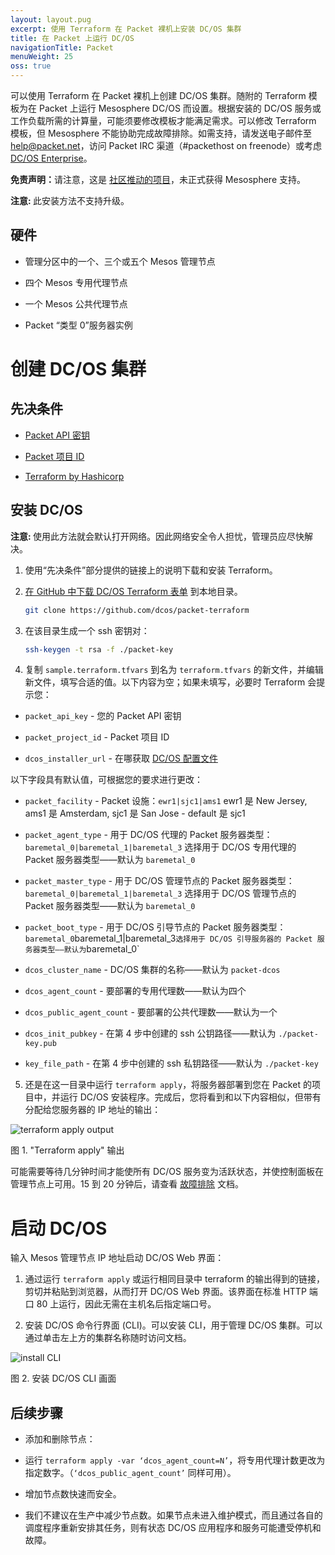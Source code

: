 ```yaml
---
layout: layout.pug
excerpt: 使用 Terraform 在 Packet 裸机上安装 DC/OS 集群
title: 在 Packet 上运行 DC/OS
navigationTitle: Packet 
menuWeight: 25
oss: true
---
```


可以使用 Terraform 在 Packet 裸机上创建 DC/OS 集群。随附的 Terraform 模板为在 Packet 上运行 Mesosphere DC/OS 而设置。根据安装的 DC/OS 服务或工作负载所需的计算量，可能须要修改模板才能满足需求。可以修改 Terraform 模板，但 Mesosphere 不能协助完成故障排除。如需支持，请发送电子邮件至 help@packet.net，访问 Packet IRC 渠道（#packethost on freenode）或考虑 [DC/OS Enterprise](https://mesosphere.com/)。

<p class="message--warning"><strong>免责声明：</strong>请注意，这是 <a href="https://github.com/dcos/terraform-dcos/tree/master/gcp">社区推动的项目</a>，未正式获得 Mesosphere 支持。</p>

<p class="message--note"><strong>注意: </strong> 此安装方法不支持升级。</p>


## 硬件

- 管理分区中的一个、三个或五个 Mesos 管理节点

- 四个 Mesos 专用代理节点

- 一个 Mesos 公共代理节点

-  Packet “类型 0”服务器实例

# 创建 DC/OS 集群

## 先决条件

- [Packet API 密钥](https://help.packet.net/quick-start/api-integrations)

- [Packet 项目 ID](https://help.packet.net/quick-start/api-integrations)

- [Terraform by Hashicorp](https://www.terraform.io/intro/getting-started/install.html)

## 安装 DC/OS

<p class="message--note"><strong>注意: </strong> 使用此方法就会默认打开网络。因此网络安全令人担忧，管理员应尽快解决。</p>

1. 使用“先决条件”部分提供的链接上的说明下载和安装 Terraform。

2. [在 GitHub 中下载 DC/OS Terraform 表单](https://github.com/dcos/packet-terraform) 到本地目录。

    ```bash
    git clone https://github.com/dcos/packet-terraform
    ```

3. 在该目录生成一个 ssh 密钥对：

    ```bash
    ssh-keygen -t rsa -f ./packet-key
    ```

4. 复制 `sample.terraform.tfvars` 到名为 `terraform.tfvars` 的新文件，并编辑新文件，填写合适的值。以下内容为空；如果未填写，必要时 Terraform 会提示您：

 - `packet_api_key` - 您的 Packet API 密钥

 - `packet_project_id` -  Packet 项目 ID

 - `dcos_installer_url` - 在哪获取 [DC/OS 配置文件](https://downloads.dcos.io/dcos/stable/dcos_generate_config.sh)

 以下字段具有默认值，可根据您的要求进行更改：

 - `packet_facility` -  Packet 设施：`ewr1|sjc1|ams1` 
 ewr1 是 New Jersey, ams1 是 Amsterdam, sjc1 是 San Jose - default 是 sjc1

 - `packet_agent_type` - 用于 DC/OS 代理的 Packet 服务器类型：`baremetal_0|baremetal_1|baremetal_3`
 选择用于 DC/OS 专用代理的 Packet 服务器类型——默认为 `baremetal_0`

 - `packet_master_type` - 用于 DC/OS 管理节点的 Packet 服务器类型：`baremetal_0|baremetal_1|baremetal_3`
 选择用于 DC/OS 管理节点的 Packet 服务器类型——默认为 `baremetal_0`

 - `packet_boot_type` - 用于 DC/OS 引导节点的 Packet 服务器类型：`baremetal_0`baremetal_1|baremetal_3`
 选择用于 DC/OS 引导服务器的 Packet 服务器类型——默认为 `baremetal_0`

 - `dcos_cluster_name` - DC/OS 集群的名称——默认为 `packet-dcos`

 - `dcos_agent_count` - 要部署的专用代理数——默认为四个

 - `dcos_public_agent_count` - 要部署的公共代理数——默认为一个

 - `dcos_init_pubkey` - 在第 4 步中创建的 ssh 公钥路径——默认为 `./packet-key.pub`

 - `key_file_path` - 在第 4 步中创建的 ssh 私钥路径——默认为 `./packet-key`

5. 还是在这一目录中运行 `terraform apply`，将服务器部署到您在 Packet 的项目中，并运行 DC/OS 安装程序。完成后，您将看到和以下内容相似，但带有分配给您服务器的 IP 地址的输出：

 ![terraform apply output](/cn/1.11/img/packet_terraform_output.png)

 图 1. "Terraform apply" 输出

可能需要等待几分钟时间才能使所有 DC/OS 服务变为活跃状态，并使控制面板在管理节点上可用。15 到 20 分钟后，请查看 [故障排除](/cn/1.11/installing/troubleshooting/) 文档。

# 启动 DC/OS
输入 Mesos 管理节点 IP 地址启动 DC/OS Web 界面：

1. 通过运行 `terraform apply` 或运行相同目录中 terraform 的输出得到的链接，剪切并粘贴到浏览器，从而打开 DC/OS Web 界面。该界面在标准 HTTP 端口 80 上运行，因此无需在主机名后指定端口号。

2. 安装 DC/OS 命令行界面 (CLI)。可以安装 CLI，用于管理 DC/OS 集群。可以通过单击左上方的集群名称随时访问文档。

 ![install CLI](/cn/1.11/img/install-cli-terminal.png)

 图 2. 安装 DC/OS CLI 画面

## 后续步骤

- 添加和删除节点：

 - 运行 `terraform apply -var ‘dcos_agent_count=N’`，将专用代理计数更改为指定数字。（`‘dcos_public_agent_count’` 同样可用）。

 - 增加节点数快速而安全。

 - 我们不建议在生产中减少节点数。如果节点未进入维护模式，而且通过各自的调度程序重新安排其任务，则有状态 DC/OS 应用程序和服务可能遭受停机和故障。
